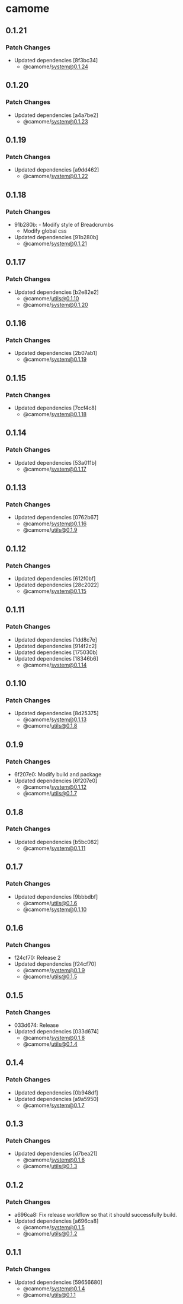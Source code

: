 # camome

## 0.1.21

### Patch Changes

- Updated dependencies [8f3bc34]
  - @camome/system@0.1.24

## 0.1.20

### Patch Changes

- Updated dependencies [a4a7be2]
  - @camome/system@0.1.23

## 0.1.19

### Patch Changes

- Updated dependencies [a9dd462]
  - @camome/system@0.1.22

## 0.1.18

### Patch Changes

- 91b280b: - Modify style of Breadcrumbs
  - Modify global css
- Updated dependencies [91b280b]
  - @camome/system@0.1.21

## 0.1.17

### Patch Changes

- Updated dependencies [b2e82e2]
  - @camome/utils@0.1.10
  - @camome/system@0.1.20

## 0.1.16

### Patch Changes

- Updated dependencies [2b07ab1]
  - @camome/system@0.1.19

## 0.1.15

### Patch Changes

- Updated dependencies [7ccf4c8]
  - @camome/system@0.1.18

## 0.1.14

### Patch Changes

- Updated dependencies [53a011b]
  - @camome/system@0.1.17

## 0.1.13

### Patch Changes

- Updated dependencies [0762b67]
  - @camome/system@0.1.16
  - @camome/utils@0.1.9

## 0.1.12

### Patch Changes

- Updated dependencies [612f0bf]
- Updated dependencies [28c2022]
  - @camome/system@0.1.15

## 0.1.11

### Patch Changes

- Updated dependencies [1dd8c7e]
- Updated dependencies [914f2c2]
- Updated dependencies [175030b]
- Updated dependencies [18346b6]
  - @camome/system@0.1.14

## 0.1.10

### Patch Changes

- Updated dependencies [8d25375]
  - @camome/system@0.1.13
  - @camome/utils@0.1.8

## 0.1.9

### Patch Changes

- 6f207e0: Modify build and package
- Updated dependencies [6f207e0]
  - @camome/system@0.1.12
  - @camome/utils@0.1.7

## 0.1.8

### Patch Changes

- Updated dependencies [b5bc082]
  - @camome/system@0.1.11

## 0.1.7

### Patch Changes

- Updated dependencies [9bbbdbf]
  - @camome/utils@0.1.6
  - @camome/system@0.1.10

## 0.1.6

### Patch Changes

- f24cf70: Release 2
- Updated dependencies [f24cf70]
  - @camome/system@0.1.9
  - @camome/utils@0.1.5

## 0.1.5

### Patch Changes

- 033d674: Release
- Updated dependencies [033d674]
  - @camome/system@0.1.8
  - @camome/utils@0.1.4

## 0.1.4

### Patch Changes

- Updated dependencies [0b948df]
- Updated dependencies [a9a5950]
  - @camome/system@0.1.7

## 0.1.3

### Patch Changes

- Updated dependencies [d7bea21]
  - @camome/system@0.1.6
  - @camome/utils@0.1.3

## 0.1.2

### Patch Changes

- a696ca8: Fix release workflow so that it should successfully build.
- Updated dependencies [a696ca8]
  - @camome/system@0.1.5
  - @camome/utils@0.1.2

## 0.1.1

### Patch Changes

- Updated dependencies [59656680]
  - @camome/system@0.1.4
  - @camome/utils@0.1.1
